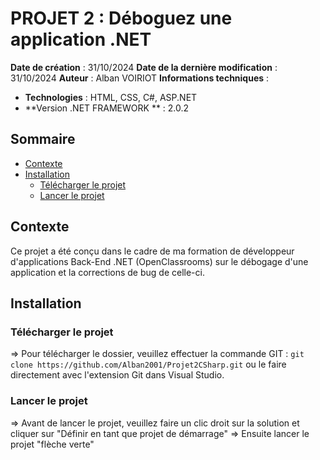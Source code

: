 # PROJET 2 : Déboguez une application .NET

**Date de création** : 31/10/2024
**Date de la dernière modification** : 31/10/2024
**Auteur** : Alban VOIRIOT
**Informations techniques** :

- **Technologies** : HTML, CSS, C#, ASP.NET
- **Version .NET FRAMEWORK ** : 2.0.2

## Sommaire

- [Contexte](#contexte)
- [Installation](#installation)
  - [Télécharger le projet](#télécharger-le-projet)
  - [Lancer le projet](#lancer-le-projet)

## Contexte

Ce projet a été conçu dans le cadre de ma formation de développeur d'applications Back-End .NET (OpenClassrooms) sur le débogage d'une application et la corrections de bug de celle-ci. 

## Installation

### Télécharger le projet

=> Pour télécharger le dossier, veuillez effectuer la commande GIT : `git clone https://github.com/Alban2001/Projet2CSharp.git` ou le faire directement avec l'extension Git dans Visual Studio.

### Lancer le projet
=> Avant de lancer le projet, veuillez faire un clic droit sur la solution et cliquer sur "Définir en tant que projet de démarrage"
=> Ensuite lancer le projet "flèche verte"


